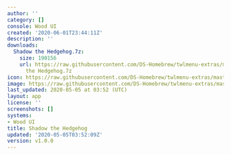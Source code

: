```yaml
---
author: ''
category: []
console: Wood UI
created: '2020-06-01T23:44:11Z'
description: ''
downloads:
  Shadow the Hedgehog.7z:
    size: 190156
    url: https://raw.githubusercontent.com/DS-Homebrew/twlmenu-extras/master/_nds/TWiLightMenu/akmenu/themes/Shadow
      the Hedgehog.7z
icon: https://raw.githubusercontent.com/DS-Homebrew/twlmenu-extras/master/_nds/TWiLightMenu/akmenu/themes/meta/Shadow%20the%20Hedgehog/icon.png
image: https://raw.githubusercontent.com/DS-Homebrew/twlmenu-extras/master/_nds/TWiLightMenu/akmenu/themes/meta/Shadow%20the%20Hedgehog/icon.png
last_updated: 2020-05-05 at 03:52 (UTC)
layout: app
license: ''
screenshots: []
systems:
- Wood UI
title: Shadow the Hedgehog
updated: '2020-05-05T03:52:09Z'
version: v1.0.0
---
```

